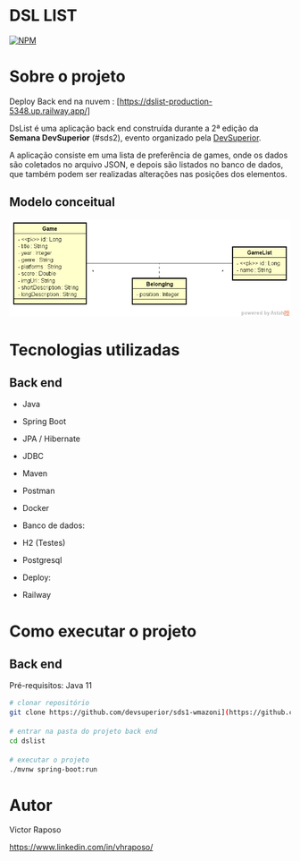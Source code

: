 # DSL LIST
[![NPM](https://img.shields.io/npm/l/react)](https://github.com/devsuperior/sds1-wmazoni/blob/master/LICENSE) 

# Sobre o projeto

Deploy Back end na nuvem : [https://dslist-production-5348.up.railway.app/]

DsList é uma aplicação back end construída durante a 2ª edição da **Semana DevSuperior** (#sds2), evento organizado pela [DevSuperior](https://devsuperior.com "Site da DevSuperior").

A aplicação consiste em uma lista de preferência de games, onde os dados são coletados no arquivo JSON, e depois são listados no banco de dados, que também podem ser realizadas alterações nas posições dos elementos.



## Modelo conceitual
![Modelo Conceitual](./assets/modaloconceitual.PNG)

# Tecnologias utilizadas
## Back end
- Java
- Spring Boot
- JPA / Hibernate
- JDBC
- Maven
- Postman
- Docker

- Banco de dados: 
- H2 (Testes)
- Postgresql

- Deploy: 
- Railway


# Como executar o projeto

## Back end
Pré-requisitos: Java 11

```bash
# clonar repositório
git clone https://github.com/devsuperior/sds1-wmazoni](https://github.com/vhraposo/dslist)

# entrar na pasta do projeto back end
cd dslist

# executar o projeto
./mvnw spring-boot:run
```



# Autor

Victor Raposo

https://www.linkedin.com/in/vhraposo/

